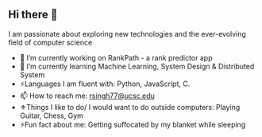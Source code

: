 ## Hi there 👋


I am passionate about exploring new technologies and the ever-evolving field of computer science


- 🔭 I’m currently working on RankPath - a rank predictor app
- 🌱 I’m currently learning Machine Learning, System Design & Distributed System
- ⚡Languages I am fluent with: Python, JavaScript, C.
- 📫 How to reach me: rsingh77@ucsc.edu
- ⚜️Things I like to do/ I would want to do outside computers: Playing Guitar, Chess, Gym
- ⚡Fun fact about me:  Getting suffocated by my blanket while sleeping

